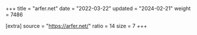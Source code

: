 +++
title = "arfer.net"
date = "2022-03-22"
updated = "2024-02-21"
weight = 7486

[extra]
source = "https://arfer.net/"
ratio = 14
size = 7
+++
